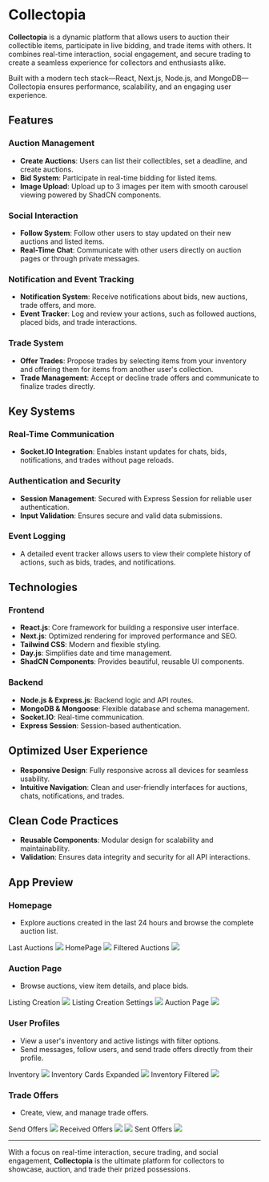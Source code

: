 # Collectopia

**Collectopia** is a dynamic platform that allows users to auction their collectible items, participate in live bidding, and trade items with others. It combines real-time interaction, social engagement, and secure trading to create a seamless experience for collectors and enthusiasts alike.

Built with a modern tech stack—React, Next.js, Node.js, and MongoDB—Collectopia ensures performance, scalability, and an engaging user experience.

## Features

### Auction Management
- **Create Auctions**: Users can list their collectibles, set a deadline, and create auctions.
- **Bid System**: Participate in real-time bidding for listed items.
- **Image Upload**: Upload up to 3 images per item with smooth carousel viewing powered by ShadCN components.

### Social Interaction
- **Follow System**: Follow other users to stay updated on their new auctions and listed items.
- **Real-Time Chat**: Communicate with other users directly on auction pages or through private messages.

### Notification and Event Tracking
- **Notification System**: Receive notifications about bids, new auctions, trade offers, and more.
- **Event Tracker**: Log and review your actions, such as followed auctions, placed bids, and trade interactions.

### Trade System
- **Offer Trades**: Propose trades by selecting items from your inventory and offering them for items from another user's collection.
- **Trade Management**: Accept or decline trade offers and communicate to finalize trades directly.

## Key Systems

### Real-Time Communication
- **Socket.IO Integration**: Enables instant updates for chats, bids, notifications, and trades without page reloads.

### Authentication and Security
- **Session Management**: Secured with Express Session for reliable user authentication.
- **Input Validation**: Ensures secure and valid data submissions.

### Event Logging
- A detailed event tracker allows users to view their complete history of actions, such as bids, trades, and notifications.

## Technologies

### Frontend
- **React.js**: Core framework for building a responsive user interface.
- **Next.js**: Optimized rendering for improved performance and SEO.
- **Tailwind CSS**: Modern and flexible styling.
- **Day.js**: Simplifies date and time management.
- **ShadCN Components**: Provides beautiful, reusable UI components.

### Backend
- **Node.js & Express.js**: Backend logic and API routes.
- **MongoDB & Mongoose**: Flexible database and schema management.
- **Socket.IO**: Real-time communication.
- **Express Session**: Session-based authentication.

## Optimized User Experience
- **Responsive Design**: Fully responsive across all devices for seamless usability.
- **Intuitive Navigation**: Clean and user-friendly interfaces for auctions, chats, notifications, and trades.

## Clean Code Practices
- **Reusable Components**: Modular design for scalability and maintainability.
- **Validation**: Ensures data integrity and security for all API interactions.

## App Preview

### Homepage  
- Explore auctions created in the last 24 hours and browse the complete auction list.

Last Auctions
<img src="collectopia/assets/lastAuctions.png">
HomePage
<img src="collectopia/assets/homePage.png">
Filtered Auctions
<img src="collectopia/assets/filteredHomePage.png">

### Auction Page
- Browse auctions, view item details, and place bids.

Listing Creation
<img src="collectopia/assets/auctionCreation.png">
Listing Creation Settings
<img src="collectopia/assets/auctionCreationSettings.png">
Auction Page
<img src="collectopia/assets/auctionPage.png">

### User Profiles  
- View a user's inventory and active listings with filter options.  
- Send messages, follow users, and send trade offers directly from their profile.

Inventory
<img src="collectopia/assets/inventory.png">
Inventory Cards Expanded
<img src="collectopia/assets/inventoryCards.PNG">
Inventory Filtered
<img src="collectopia/assets/inventoryFiltering.png">

### Trade Offers
- Create, view, and manage trade offers.

Send Offers
<img src="collectopia/assets/tradeOfferPage.png">
Received Offers
<img src="collectopia/assets/receivedOffers.png">
<img src="collectopia/assets/receivedOffers2.png">
Sent Offers
<img src="collectopia/assets/senfOffers.png">










---

With a focus on real-time interaction, secure trading, and social engagement, **Collectopia** is the ultimate platform for collectors to showcase, auction, and trade their prized possessions.
